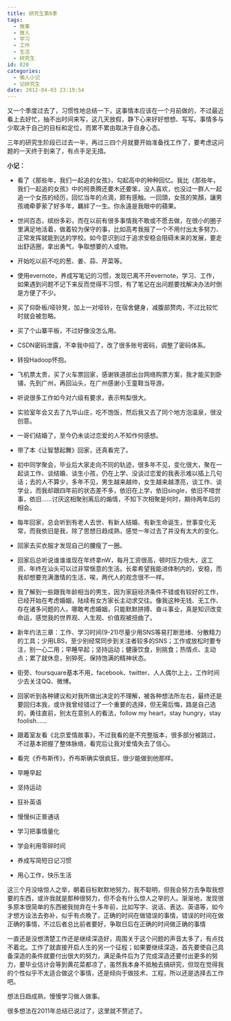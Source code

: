 ```yaml
---
title: 研究生第6季
tags:
  - 做事
  - 做人
  - 学习
  - 工作
  - 生活
  - 研究生
id: 820
categories:
  - 懒人小记
  - 记研究生
date: 2012-04-03 23:19:54
---
```


又一个季度过去了，习惯性地总结一下，这事情本应该在一个月前做的，不过最近看上去好忙，抽不出时间来写，这几天放假，静下心来好好想想、写写。事情多与少取决于自己的目标和定位，而累不累由取决于自身心态。

三年的研究生阶段已过去一半，再过三四个月就要开始准备找工作了，要考虑这问题的一天终于到来了，有点手足无措。

**小记：**

* 看了《那些年，我们一起追的女孩》，勾起高中的种种回忆。我比《那些年，我们一起追的女孩》中的柯景腾还要木还要笨，没人喜欢，也没过一群人一起追一个女孩的经历，回忆当年的点滴，颇有感触。一回頭，女孩的笑顏，讓男孩魂牵夢萦了好多年，羈絆了一生。你永遠是我眼中的蘋果。

* 世间百态，缤纷多彩，而在以前有很多事情我不敢或不愿去做，在很小的圈子里满足地活着，做着较为保守的事，比如高考我报了一个不用付出太多努力、正常发挥就能到达的学校。如今意识到过于追求安稳会阻碍未来的发展，要走出舒适圈，拿出勇气，争取想要的人或物。


<!--more-->


* 开始吃以前不吃的葱、姜、蒜、芹菜等。

* 使用evernote，养成写笔记的习惯，发现已离不开evernote，学习、工作，如果遇到问题不记下来反而觉得不习惯，有了笔记在出问题要找解决办法时倒是方便了不少。

* 买了仰卧板/哑铃凳，加上一对哑铃，在宿舍健身，减腹部赘肉，不过比较忙时就会被忽略。

* 买了个山寨平板，不过好像没怎么用。

* CSDN密码泄露，不幸我中招了，改了很多账号密码，调整了密码体系。

* 转投Hadoop怀抱。

* 飞机票太贵，买了火车票回家，感谢铁道部出台网络购票方案，我才能买到卧铺，先到广州，再回汕头，在广州感谢小王童鞋当导游。

* 听说很多工作如今对六级有要求，表示鸭梨很大。

* 实验室年会又去了九华山庄，吃不饱饭，然后我又去了同个地方泡温泉，很没创意。

* 一哥们结婚了，至今仍未谈过恋爱的人不知作何感想。

* 带了本《让智慧起舞》回家，还真看完了。

* 初中同学聚会，毕业后大家走向不同的轨迹，很多年不见，变化很大，聚在一起谈工作、谈结婚、谈生小孩，仍在上学、没谈过恋爱的我表示难以插上几句话；去的人不算少，多年不见，男生越来越帅，女生越来越漂亮，谈工作、谈学业，而我却跟四年前的状态差不多，依旧在上学，依旧single，依旧不喑世事，依旧……讨厌这相聚别离后的煽情，不知下次相聚是何时，期待两年后的相会。

* 每年回家，总会听到有老人去世、有新人结婚、有新生命诞生，世事变化无常，而我依旧是我，除了思想日趋成熟，感觉一年过去了并没有太大的变化。

* 回家去买衣服才发现自己的腰瘦了一圈。

* 回家后总听说谁谁谁现在年终拿nW，每月工资很高，顿时压力倍大，这工资、年终在汕头可以过非常惬意的生活。长辈希望我能进体制内的，安稳，而我却想要充满激情的生活，唉，两代人的观念很不一样。

* 我了解到一些跟我年龄相当的男生，因为家庭经济条件不错或有较好的工作，已经开始在考虑婚姻，陆续有女方家长主动求交往。像我这种无钱、无工作、存在诸多问题的人，哪敢考虑婚姻，只能默默拼搏、奋斗事业，真是知识改变命运，感觉我的世界观、人生观、价值观被扭曲了。

* 新年约法三章：工作、学习时间(9-21)尽量少用SNS等易打断思绪、分散精力的工具；少用LBS，至少别经常同步到关注者较多的SNS；工作或放松时要专注，别一心二用；早睡早起；坚持运动；健康饮食，别挑食；热情点、主动点；累了就休息，别猝死，保持饱满的精神状态。

* 街旁、foursquare基本不用，facebook、twitter、人人偶尔上上，工作时间少去关注QQ、微博。

* 回家听到各种建议和对我所做出决定的不理解，被各种想法所左右，最终还是要回归本我，或许我曾经错过了一个重要的选择，但无需后悔，路是自己选的，勇往直前，别太在意别人的看法，follow my heart，stay hungry，stay foolish……

* 跟着室友看《北京爱情故事》，不过我看的是不完整版本，很多部分被跳过，不过基本把握了整体脉络，看完后让我对爱情失去了信心。

* 看完《乔布斯传》，乔布斯确实很疯狂，很少能做到他那样。

* 早睡早起

* 坚持运动

* 狂补英语

* 慢慢纠正普通话

* 学习把事情量化

* 学会利用零碎时间

* 养成写简短日记习惯

* 用心工作，快乐生活

这三个月没啥惊人之举，朝着目标默默地努力，我不聪明，但我会努力去争取我想要的东西，或许我就是那种很努力，但不会有什么惊人之举的人。渐渐地，发现很多原本很简单的东西被我抛弃在十多年前，比如写字、说话、表达、英语等，如今才想方设法去弥补，似乎有点晚了，正确的时间在做错误的事情，错误的时间在做正确的事情，不过后者总比前者要好，争取日后在正确的时间做正确的事情

一直还是没想清楚工作还是继续深造好，周围关于这个问题的声音太多了，有点找不着北。工作了就直接开启人生的另一个征程；如果要继续深造，首先要使自己具备深造的条件就要付出很大的努力，满足条件后为了完成深造还要付出更多的努力，要毕业估计会等到黄花菜都凉了，虽然我本身不抵触去搞研究，但现在觉得我的个性似乎不太适合做这个事情，还是倾向于做技术、工程，所以还是选择去工作吧。

想法日趋成熟，慢慢学习做人做事。

很多想法在2011年总结已说过了，这里就不赘述了。
